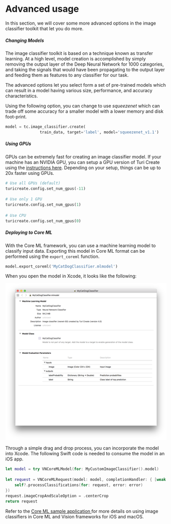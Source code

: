 # Advanced usage

In this section, we will cover some more advanced options in the image
classifier toolkit that let you do more.

##### Changing Models

The image classifier toolkit is based on a technique known as transfer
learning. At a high level, model creation is
accomplished by simply removing the output layer of the Deep Neural
Network for 1000 categories, and taking the signals that would have been
propagating to the output layer and feeding them as features to any
classifier for our task.

The advanced options let you select form a set of pre-trained models
which can result in a model having various size, performance, and
accuracy characteristics.

Using the following option, you can change to use *squeezenet* which can
trade off some accuracy for a smaller model with a lower memory and disk
foot-print.

```python
model = tc.image_classifier.create(
               train_data, target='label', model='squeezenet_v1.1')
```

##### Using GPUs

GPUs can be extremely fast for creating an image classifier model. If
your machine has an NVIDIA GPU, you can setup a GPU version of Turi
Create using the [instructions
here](https://github.com/apple/turicreate). Depending on your setup,
things can be up to 20x faster using GPUs.

```python
# Use all GPUs (default)
turicreate.config.set_num_gpus(-11)

# Use only 1 GPU
turicreate.config.set_num_gpus(1)

# Use CPU
turicreate.config.set_num_gpus(0)
```

##### Deploying to Core ML

With the Core ML framework, you can use a machine learning model to
classify input data. Exporting this model in Core ML format can be
performed using the `export_coreml` function.

```python
model.export_coreml('MyCatDogClassifier.mlmodel')
```

When you open the model in Xcode, it looks like the following:

![Image classifier model in Xcode](images/image_classifier_model.png)

Through a simple drag and drop process, you can incorporate the model
into Xcode. The following Swift code is needed to consume the model in
an iOS app.

```swift
let model = try VNCoreMLModel(for: MyCustomImageClassifier().model)

let request = VNCoreMLRequest(model: model, completionHandler: { [weak self] request, error in
    self?.processClassifications(for: request, error: error)
})
request.imageCropAndScaleOption = .centerCrop
return request
```

Refer to the [Core ML sample application
](https://developer.apple.com/documentation/vision/classifying_images_with_vision_and_core_ml)
for more details on using image classifiers in Core ML and Vision
frameworks for iOS and macOS.
